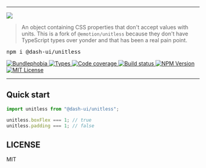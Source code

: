<hr>
  <img src='https://github.com/dash-ui/styles/raw/main/assets/logo.png'/>
  <blockquote>
    An object containing CSS properties that don't accept values with units.
    This is a fork of <code>@emotion/unitless</code> because they don't have TypeScript types
    over yonder and that has been a real pain point.
  </blockquote>
  <pre>npm i @dash-ui/unitless</pre>

<p>
  <a href="https://bundlephobia.com/result?p=@dash-ui/unitless">
    <img alt="Bundlephobia" src="https://img.shields.io/bundlephobia/minzip/@dash-ui/unitless?style=for-the-badge&labelColor=24292e">
  </a>
  <a aria-label="Types" href="https://www.npmjs.com/package/@dash-ui/unitless">
    <img alt="Types" src="https://img.shields.io/npm/types/@dash-ui/unitless?style=for-the-badge&labelColor=24292e">
  </a>
  <a aria-label="Code coverage report" href="https://codecov.io/gh/dash-ui/unitless">
    <img alt="Code coverage" src="https://img.shields.io/codecov/c/gh/dash-ui/unitless?style=for-the-badge&labelColor=24292e">
  </a>
  <a aria-label="Build status" href="https://github.com/dash-ui/unitless/actions/workflows/release.yml">
    <img alt="Build status" src="https://img.shields.io/github/workflow/status/dash-ui/unitless/release/main?style=for-the-badge&labelColor=24292e">
  </a>
  <a aria-label="NPM version" href="https://www.npmjs.com/package/@dash-ui/unitless">
    <img alt="NPM Version" src="https://img.shields.io/npm/v/@dash-ui/unitless?style=for-the-badge&labelColor=24292e">
  </a>
  <a aria-label="License" href="https://jaredlunde.mit-license.org/">
    <img alt="MIT License" src="https://img.shields.io/npm/l/@dash-ui/unitless?style=for-the-badge&labelColor=24292e">
  </a>
</p>

---

## Quick start

```js
import unitless from "@dash-ui/unitless";

unitless.boxFlex === 1; // true
unitless.padding === 1; // false
```

## LICENSE

MIT
